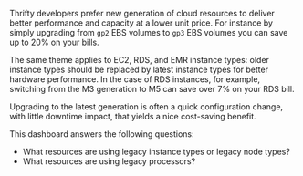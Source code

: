 
Thrifty developers prefer new generation of cloud resources to deliver better performance and capacity at a lower unit price. For instance by simply upgrading from `gp2` EBS volumes to `gp3` EBS volumes you can save up to 20% on your bills.

The same theme applies to EC2, RDS, and EMR instance types: older instance types should be replaced by latest instance types for better hardware performance. In the case of RDS instances, for example, switching from the M3 generation to M5 can save over 7% on your RDS bill.

Upgrading to the latest generation is often a quick configuration change, with little downtime impact, that yields a nice cost-saving benefit.

This dashboard answers the following questions:

- What resources are using legacy instance types or legacy node types?
- What resources are using legacy processors?
